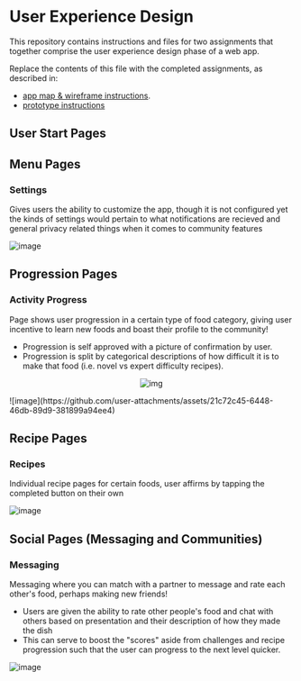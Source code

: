 # User Experience Design

This repository contains instructions and files for two assignments that together comprise the user experience design phase of a web app.

Replace the contents of this file with the completed assignments, as described in:

- [app map & wireframe instructions](instructions-0a-app-map-wireframes.md).
- [prototype instructions](instructions-0b-prototyping.md)

## User Start Pages


## Menu Pages
### Settings
Gives users the ability to customize the app, though it is not configured yet the kinds of settings would pertain to what notifications are recieved and general privacy related things when it comes to community features

![image](https://github.com/user-attachments/assets/72e8bca5-0e16-4eb7-a3bd-68efa8b613c6)

## Progression Pages

### Activity Progress

Page shows user progression in a certain type of food category, giving user incentive to learn new foods and boast their profile to the community!
 - Progression is self approved with a picture of confirmation by user.
 - Progression is split by categorical descriptions of how difficult it is to make that food (i.e. novel vs expert difficulty recipes).
<p align="center">
  <img src="[https://github.com/waldyr/Sublime-Installer/blob/master/sublime_text.png?raw=true](https://github.com/user-attachments/assets/21c72c45-6448-46db-89d9-381899a94ee4)" alt="img"/>
</p>
![image](https://github.com/user-attachments/assets/21c72c45-6448-46db-89d9-381899a94ee4)

## Recipe Pages

### Recipes

Individual recipe pages for certain foods, user affirms by tapping the completed button on their own

![image](https://github.com/user-attachments/assets/91080a4d-07f2-4892-aeb9-567fa4e36811)

## Social Pages (Messaging and Communities)

### Messaging
Messaging where you can match with a partner to message and rate each other's food, perhaps making new friends!
 - Users are given the ability to rate other people's food and chat with others based on presentation and their description of how they made the dish
 - This can serve to boost the "scores" aside from challenges and recipe progression such that the user can progress to the next level quicker.


![image](https://github.com/user-attachments/assets/8c3797a1-82af-42ed-8cdd-96d23b55dee6)



